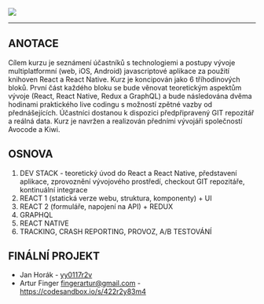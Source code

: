 ![](https://cldup.com/_phswRqE18.png)

-------

## ANOTACE

Cílem kurzu je seznámení účastníků s technologiemi a postupy vývoje multiplatformní (web, iOS, Android) javascriptové aplikace za použití knihoven React a React Native. Kurz je koncipován jako 6 tříhodinových bloků.  První část každého bloku se bude věnovat teoretickým aspektům vývoje (React, React Native, Redux a GraphQL) a bude následována dvěma hodinami praktického live codingu s možností zpětné vazby od přednášejících. Účastníci  dostanou k dispozici předpřipravený GIT repozitář a reálná data. Kurz je navržen a realizován předními vývojáři společností Avocode a Kiwi.


## OSNOVA

1. DEV STACK - teoretický úvod do React a React Native, představení aplikace, zprovoznění vývojového prostředí, checkout GIT repozitáře, kontinuální integrace
2. REACT 1 (statická verze webu, struktura, komponenty) + UI
3. REACT 2 (formuláře, napojení na API) + REDUX
4. GRAPHQL
5. REACT NATIVE
6. TRACKING, CRASH REPORTING, PROVOZ, A/B TESTOVÁNÍ


## FINÁLNÍ PROJEKT

- Jan Horák - [yy0117r2v](https://codesandbox.io/s/yy0117r2v)
- Artur Finger fingerartur@gmail.com - https://codesandbox.io/s/422r2y83m4
